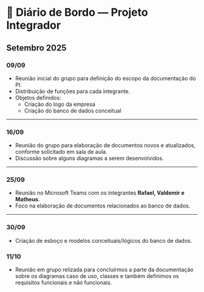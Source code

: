 # 📖 Diário de Bordo — Projeto Integrador

## Setembro 2025

### 09/09
- Reunião inicial do grupo para definição do escopo da documentação do PI.  
- Distribuição de funções para cada integrante.  
- Objetos definidos:
  - Criação do logo da empresa  
  - Criação do banco de dados conceitual  

---

### 16/09
- Reunião do grupo para elaboração de documentos novos e atualizados, conforme solicitado em sala de aula.  
- Discussão sobre alguns diagramas a serem desenvolvidos.  

---

### 25/09
- Reunião no Microsoft Teams com os integrantes **Rafael, Valdemir e Matheus**.  
- Foco na elaboração de documentos relacionados ao banco de dados.  

---

### 30/09
- Criação de esboço e modelos conceituais/lógicos do banco de dados.

### 11/10
- Reunião em grupo relizada para concluirmos a parte da documentação sobre os diagramas caso de uso, classes e também definimos os requisitos funcionais e não funcionais.
